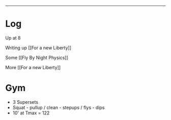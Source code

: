 

---

# Log

Up at 8 

Writing up [[For a new Liberty]]

Some [[Fly By Night Physics]]

More [[For a new Liberty]]

# Gym
- 3 Supersets
- Squat - pullup / clean - stepups / flys - dips
- 10' at Tmax = 122